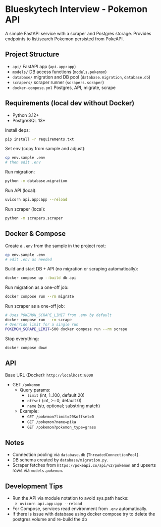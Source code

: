 # Blueskytech Interview - Pokemon API

A simple FastAPI service with a scraper and Postgres storage. Provides endpoints to list/search Pokemon persisted from PokeAPI.

## Project Structure
- `api/` FastAPI app (`api.app:app`)
- `models/` DB access functions (`models.pokemon`)
- `database/` migration and DB pool (`database.migration`, `database.db`)
- `scrapers/` scraper runner (`scrapers.scraper`)
- `docker-compose.yml` Postgres, API, migrate, scrape

## Requirements (local dev without Docker)
- Python 3.12+
- PostgreSQL 13+

Install deps:
```bash
pip install -r requirements.txt
```

Set env (copy from sample and adjust):
```bash
cp env.sample .env
# then edit .env
```

Run migration:
```bash
python -m database.migration
```

Run API (local):
```bash
uvicorn api.app:app --reload
```

Run scraper (local):
```bash
python -m scrapers.scraper
```

## Docker & Compose
Create a `.env` from the sample in the project root:
```bash
cp env.sample .env
# edit .env as needed
```

Build and start DB + API (no migration or scraping automatically):
```bash
docker compose up --build db api
```

Run migration as a one-off job:
```bash
docker compose run --rm migrate
```

Run scraper as a one-off job:
```bash
# Uses POKEMON_SCRAPE_LIMIT from .env by default
docker compose run --rm scrape
# Override limit for a single run
POKEMON_SCRAPE_LIMIT=500 docker compose run --rm scrape
```

Stop everything:
```bash
docker compose down
```

## API
Base URL (Docker): `http://localhost:8000`

- GET `/pokemon`
  - Query params:
    - `limit` (int, 1..100, default 20)
    - `offset` (int, >=0, default 0)
    - `name` (str, optional; substring match)
  - Example:
    - `GET /pokemon?limit=20&offset=0`
    - `GET /pokemon?name=pika`
    - `GET /pokemon?pokemon_type=grass`

## Notes
- Connection pooling via `database.db` (`ThreadedConnectionPool`).
- DB schema created by `database/migration.py`.
- Scraper fetches from `https://pokeapi.co/api/v2/pokemon` and upserts rows via `models.pokemon`.

## Development Tips
- Run the API via module notation to avoid sys.path hacks:
  - `uvicorn api.app:app --reload`
- For Compose, services read environment from `.env` automatically.
- If there is issue with database using docker compose try to delete the postgres volume and re-build the db

